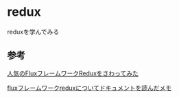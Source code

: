 # redux
reduxを学んでみる


## 参考
[人気のFluxフレームワークReduxをさわってみた](http://amagitakayosi.hatenablog.com/entry/2015/07/30/000000)

[fluxフレームワークreduxについてドキュメントを読んだメモ](http://fukajun.org/66)